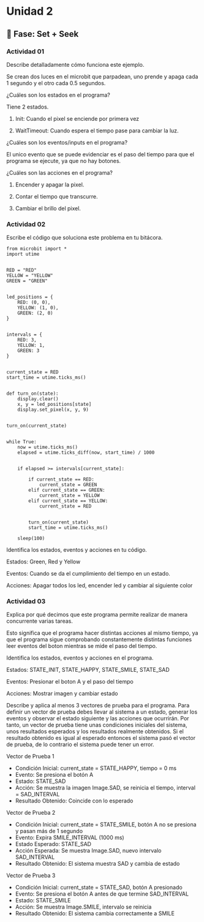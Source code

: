 # Unidad 2

## 🔎 Fase: Set + Seek


### Actividad 01

Describe detalladamente cómo funciona este ejemplo.

Se crean dos luces en el microbit que parpadean, uno prende y apaga cada 1 segundo y el otro cada 0.5 segundos.

¿Cuáles son los estados en el programa?

Tiene 2 estados.

1. Init: Cuando el pixel se enciende por primera vez

2. WaitTimeout: Cuando espera el tiempo pase para cambiar la luz.

¿Cuáles son los eventos/inputs en el programa?

El unico evento que se puede evidenciar es el paso del tiempo para que el programa se ejecute, ya que no hay botones.

¿Cuáles son las acciones en el programa?

1. Encender y apagar la pixel.

2. Contar el tiempo que transcurre.

3. Cambiar el brillo del pixel.

### Actividad 02

Escribe el código que soluciona este problema en tu bitácora.

```Ph
from microbit import *
import utime


RED = "RED"
YELLOW = "YELLOW"
GREEN = "GREEN"


led_positions = {
    RED: (0, 0),      
    YELLOW: (1, 0),  
    GREEN: (2, 0)    
}


intervals = {
    RED: 3,
    YELLOW: 1,
    GREEN: 3
}


current_state = RED
start_time = utime.ticks_ms()


def turn_on(state):
    display.clear()
    x, y = led_positions[state]
    display.set_pixel(x, y, 9)


turn_on(current_state)


while True:
    now = utime.ticks_ms()
    elapsed = utime.ticks_diff(now, start_time) / 1000  

  
    if elapsed >= intervals[current_state]:
      
        if current_state == RED:
            current_state = GREEN
        elif current_state == GREEN:
            current_state = YELLOW
        elif current_state == YELLOW:
            current_state = RED

        
        turn_on(current_state)
        start_time = utime.ticks_ms()

    sleep(100)
```

Identifica los estados, eventos y acciones en tu código.

Estados: Green, Red y Yellow

Eventos: Cuando se da el cumplimiento del tiempo en un estado.

Acciones: Apagar todos los led, encender led y cambiar al siguiente color 

### Actividad 03

Explica por qué decimos que este programa permite realizar de manera concurrente varias tareas.

Esto significa que el programa hacer distintas acciones al mismo tiempo, ya que el programa sigue comprobando constantemente distintas funciones leer eventos del boton mientras se mide el paso del tiempo.


Identifica los estados, eventos y acciones en el programa.

Estados: STATE_INIT, STATE_HAPPY, STATE_SMILE, STATE_SAD

Eventos: Presionar el boton A y el paso del tiempo

Acciones: Mostrar imagen y cambiar estado


Describe y aplica al menos 3 vectores de prueba para el programa. Para definir un vector de prueba debes llevar al sistema a un estado, generar los eventos y observar el estado siguiente y las acciones que ocurrirán. Por tanto, un vector de prueba tiene unas condiciones iniciales del sistema, unos resultados esperados y los resultados realmente obtenidos. Si el resultado obtenido es igual al esperado entonces el sistema pasó el vector de prueba, de lo contrario el sistema puede tener un error.

Vector de Prueba 1

- Condición Inicial: current_state = STATE_HAPPY, tiempo = 0 ms
- Evento: Se presiona el botón A
- Estado: STATE_SAD
- Acción: Se muestra la imagen Image.SAD, se reinicia el tiempo, interval = SAD_INTERVAL
- Resultado Obtenido: Coincide con lo esperado

 Vector de Prueba 2

- Condición Inicial: current_state = STATE_SMILE, botón A no se presiona y pasan más de 1 segundo
- Evento: Expira SMILE_INTERVAL (1000 ms)
- Estado Esperado: STATE_SAD
- Acción Esperada: Se muestra Image.SAD, nuevo intervalo SAD_INTERVAL
- Resultado Obtenido: El sistema muestra SAD y cambia de estado

 Vector de Prueba 3

- Condición Inicial: current_state = STATE_SAD, botón A presionado
- Evento: Se presiona el botón A antes de que termine SAD_INTERVAL
- Estado: STATE_SMILE
- Acción: Se muestra Image.SMILE, intervalo se reinicia
- Resultado Obtenido:  El sistema cambia correctamente a SMILE







